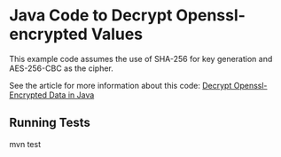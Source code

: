 # Java Code to Decrypt Openssl-encrypted Values

This example code assumes the use of SHA-256 for key generation and AES-256-CBC as the cipher.

See the article for more information about this code: 
[Decrypt Openssl-Encrypted Data in Java](https://medium.com/@patc888/decrypt-openssl-encrypted-data-in-java-4c31983afe19)

## Running Tests

mvn test

